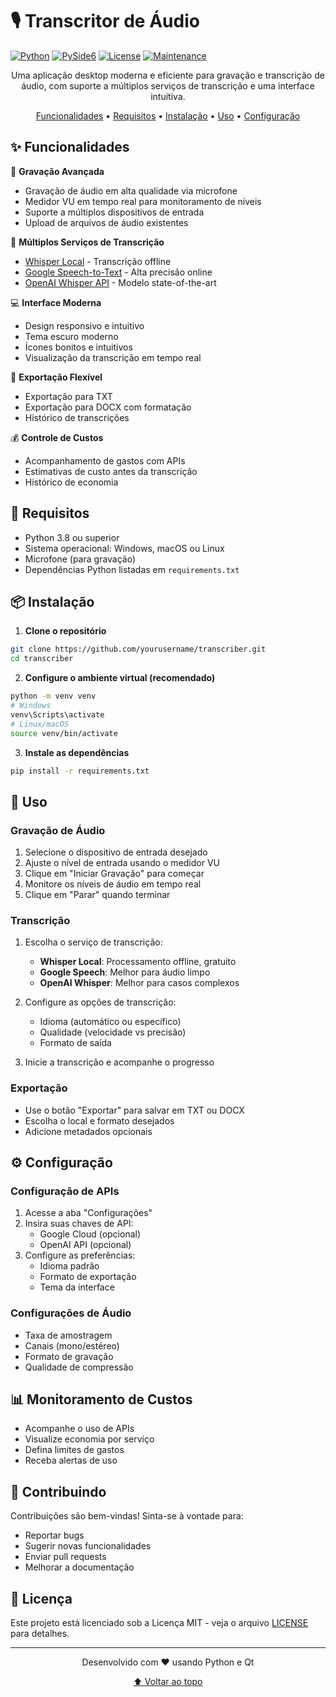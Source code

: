 # 🎙️ Transcritor de Áudio

[![Python](https://img.shields.io/badge/Python-3.8+-blue.svg)](https://www.python.org/downloads/)
[![PySide6](https://img.shields.io/badge/PySide6-6.4.0+-green.svg)](https://wiki.qt.io/Qt_for_Python)
[![License](https://img.shields.io/badge/License-MIT-yellow.svg)](LICENSE)
[![Maintenance](https://img.shields.io/badge/Maintained%3F-yes-green.svg)](https://github.com/yourusername/transcriber/graphs/commit-activity)

<div align="center">

Uma aplicação desktop moderna e eficiente para gravação e transcrição de áudio, com suporte a múltiplos serviços de transcrição e uma interface intuitiva.

[Funcionalidades](#funcionalidades) •
[Requisitos](#requisitos) •
[Instalação](#instalação) •
[Uso](#uso) •
[Configuração](#configuração)

</div>

## ✨ Funcionalidades

🎤 **Gravação Avançada**
- Gravação de áudio em alta qualidade via microfone
- Medidor VU em tempo real para monitoramento de níveis
- Suporte a múltiplos dispositivos de entrada
- Upload de arquivos de áudio existentes

🤖 **Múltiplos Serviços de Transcrição**
- [Whisper Local](https://github.com/openai/whisper) - Transcrição offline
- [Google Speech-to-Text](https://cloud.google.com/speech-to-text) - Alta precisão online
- [OpenAI Whisper API](https://platform.openai.com/docs/guides/speech-to-text) - Modelo state-of-the-art

💻 **Interface Moderna**
- Design responsivo e intuitivo
- Tema escuro moderno
- Ícones bonitos e intuitivos
- Visualização da transcrição em tempo real

📄 **Exportação Flexível**
- Exportação para TXT
- Exportação para DOCX com formatação
- Histórico de transcrições

💰 **Controle de Custos**
- Acompanhamento de gastos com APIs
- Estimativas de custo antes da transcrição
- Histórico de economia

## 🚀 Requisitos

- Python 3.8 ou superior
- Sistema operacional: Windows, macOS ou Linux
- Microfone (para gravação)
- Dependências Python listadas em `requirements.txt`

## 📦 Instalação

1. **Clone o repositório**
```bash
git clone https://github.com/yourusername/transcriber.git
cd transcriber
```

2. **Configure o ambiente virtual (recomendado)**
```bash
python -m venv venv
# Windows
venv\Scripts\activate
# Linux/macOS
source venv/bin/activate
```

3. **Instale as dependências**
```bash
pip install -r requirements.txt
```

## 🎯 Uso

### Gravação de Áudio

1. Selecione o dispositivo de entrada desejado
2. Ajuste o nível de entrada usando o medidor VU
3. Clique em "Iniciar Gravação" para começar
4. Monitore os níveis de áudio em tempo real
5. Clique em "Parar" quando terminar

### Transcrição

1. Escolha o serviço de transcrição:
   - **Whisper Local**: Processamento offline, gratuito
   - **Google Speech**: Melhor para áudio limpo
   - **OpenAI Whisper**: Melhor para casos complexos

2. Configure as opções de transcrição:
   - Idioma (automático ou específico)
   - Qualidade (velocidade vs precisão)
   - Formato de saída

3. Inicie a transcrição e acompanhe o progresso

### Exportação

- Use o botão "Exportar" para salvar em TXT ou DOCX
- Escolha o local e formato desejados
- Adicione metadados opcionais

## ⚙️ Configuração

### Configuração de APIs

1. Acesse a aba "Configurações"
2. Insira suas chaves de API:
   - Google Cloud (opcional)
   - OpenAI API (opcional)
3. Configure as preferências:
   - Idioma padrão
   - Formato de exportação
   - Tema da interface

### Configurações de Áudio

- Taxa de amostragem
- Canais (mono/estéreo)
- Formato de gravação
- Qualidade de compressão

## 📊 Monitoramento de Custos

- Acompanhe o uso de APIs
- Visualize economia por serviço
- Defina limites de gastos
- Receba alertas de uso

## 🤝 Contribuindo

Contribuições são bem-vindas! Sinta-se à vontade para:

- Reportar bugs
- Sugerir novas funcionalidades
- Enviar pull requests
- Melhorar a documentação

## 📝 Licença

Este projeto está licenciado sob a Licença MIT - veja o arquivo [LICENSE](LICENSE) para detalhes.

---

<div align="center">
Desenvolvido com ❤️ usando Python e Qt

[⬆ Voltar ao topo](#-transcritor-de-áudio)
</div>
